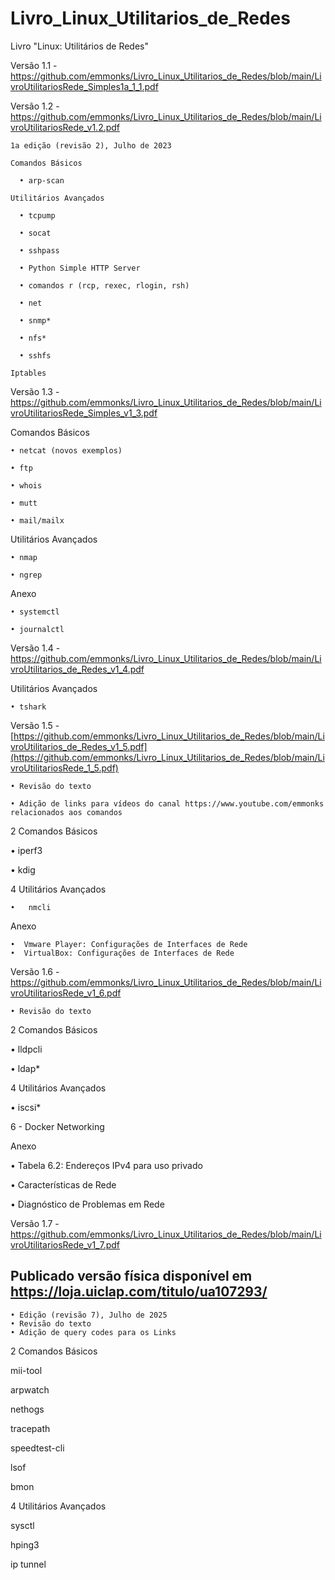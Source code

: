 # Livro_Linux_Utilitarios_de_Redes
Livro "Linux: Utilitários de Redes"

Versão 1.1 - https://github.com/emmonks/Livro_Linux_Utilitarios_de_Redes/blob/main/LivroUtilitariosRede_Simples1a_1_1.pdf

Versão 1.2 - https://github.com/emmonks/Livro_Linux_Utilitarios_de_Redes/blob/main/LivroUtilitariosRede_v1.2.pdf

    1a edição (revisão 2), Julho de 2023
    
    Comandos Básicos
    
      • arp-scan
      
    Utilitários Avançados
    
      • tcpump
      
      • socat
      
      • sshpass
      
      • Python Simple HTTP Server
      
      • comandos r (rcp, rexec, rlogin, rsh)
      
      • net
      
      • snmp*
      
      • nfs*
      
      • sshfs
      
    Iptables

Versão 1.3 - https://github.com/emmonks/Livro_Linux_Utilitarios_de_Redes/blob/main/LivroUtilitariosRede_Simples_v1_3.pdf

Comandos Básicos

    • netcat (novos exemplos)

    • ftp

    • whois

    • mutt

    • mail/mailx


  
Utilitários Avançados

    • nmap

    • ngrep
  

  
Anexo

    • systemctl

    • journalctl

Versão 1.4 - https://github.com/emmonks/Livro_Linux_Utilitarios_de_Redes/blob/main/LivroUtilitarios_de_Redes_v1_4.pdf


Utilitários Avançados

    • tshark

Versão 1.5 - [https://github.com/emmonks/Livro_Linux_Utilitarios_de_Redes/blob/main/LivroUtilitarios_de_Redes_v1_5.pdf](https://github.com/emmonks/Livro_Linux_Utilitarios_de_Redes/blob/main/LivroUtilitariosRede_1_5.pdf)


    • Revisão do texto
    
    • Adição de links para vídeos do canal https://www.youtube.com/emmonks relacionados aos comandos 
    
2 Comandos Básicos

  •   iperf3
  
  •   kdig
  

4 Utilitários Avançados

    •   nmcli
 
 Anexo 

    •  Vmware Player: Configurações de Interfaces de Rede
    •  VirtualBox: Configurações de Interfaces de Rede

Versão 1.6 - https://github.com/emmonks/Livro_Linux_Utilitarios_de_Redes/blob/main/LivroUtilitariosRede_v1_6.pdf

    • Revisão do texto
    
2 Comandos Básicos

• lldpcli

• ldap*

4 Utilitários Avançados

• iscsi*

6 - Docker Networking

Anexo

• Tabela 6.2: Endereços IPv4 para uso privado

• Características de Rede

• Diagnóstico de Problemas em Rede

Versão 1.7 - [https://github.com/emmonks/Livro_Linux_Utilitarios_de_Redes/blob/main/LivroUtilitariosRede_v1_7.pdf
](https://github.com/emmonks/Livro_Linux_Utilitarios_de_Redes/releases/download/versao1.7/LivroUtilitariosRede_v1_7.pdf)
## Publicado versão física disponível em https://loja.uiclap.com/titulo/ua107293/ 

    • Edição (revisão 7), Julho de 2025 
    • Revisão do texto
    • Adição de query codes para os Links

2 Comandos Básicos

mii-tool

arpwatch

nethogs

tracepath

speedtest-cli

lsof

bmon

4 Utilitários Avançados

sysctl

hping3

ip tunnel


